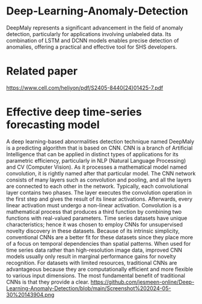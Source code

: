# Deep-Learning-Anomaly-Detection
DeepMaly represents a significant advancement in the field of anomaly detection, particularly for applications involving unlabeled data. Its combination of LSTM and DCNN models enables precise detection of anomalies, offering a practical and effective tool for SHS developers.


# Related paper
https://www.cell.com/heliyon/pdf/S2405-8440(24)01425-7.pdf

# Effective deep time-series forecasting model
A deep learning-based abnormalities detection technique named DeepMaly is a predicting algorithm that is based on CNN. CNN is a
branch of Artificial Intelligence that can be applied in distinct types of applications for its parametric efficiency, particularly in NLP
(Natural Language Processing) and CV (Computer Vision). As it processes a mathematical model named convolution, it is rightly
named after that particular model. The CNN network consists of many layers such as convolution and pooling, and all the layers are
connected to each other in the network. Typically, each convolutional layer contains two phases. The layer executes the convolution
operation in the first step and gives the result of its linear activations. Afterwards, every linear activation must undergo a non-linear
activation. Convolution is a mathematical process that produces a third function by combining two functions with real-valued
parameters.
Time series datasets have unique characteristics; hence it was chosen to employ CNNs for unsupervised novelty discovery in these
datasets. Because of its intrinsic simplicity, conventional CNNs are a better fit for these datasets since they place more of a focus on
temporal dependencies than spatial patterns. When used for time series data rather than high-resolution image data, improved CNN
models usually only result in marginal performance gains for novelty recognition. For datasets with limited resources, traditional CNNs
are advantageous because they are computationally efficient and more flexible to various input dimensions. The most fundamental
benefit of traditional CNNs is that they provide a clear.
https://github.com/jesmeen-online/Deep-Learning-Anomaly-Detection/blob/main/Screenshot%202024-05-30%20143904.png



